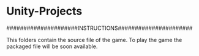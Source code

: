 # Unity-Projects

#####################INSTRUCTIONS######################

This folders contain the source file of the game.
To play the game the packaged file will be soon available.
